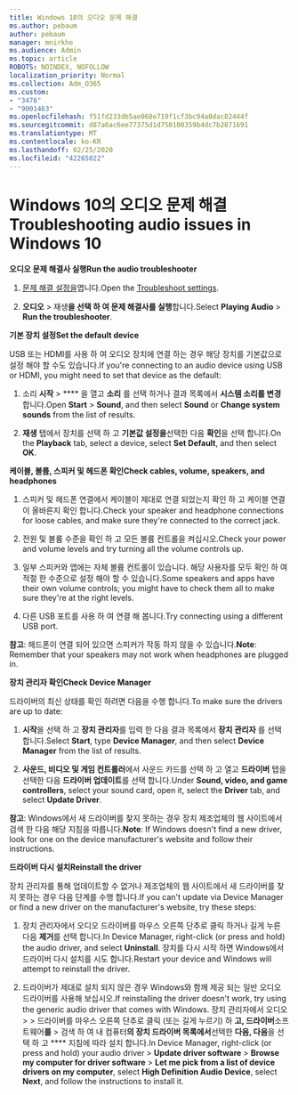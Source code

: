 ```yaml
---
title: Windows 10의 오디오 문제 해결
ms.author: pebaum
author: pebaum
manager: mnirkhe
ms.audience: Admin
ms.topic: article
ROBOTS: NOINDEX, NOFOLLOW
localization_priority: Normal
ms.collection: Adm_O365
ms.custom:
- "3476"
- "9001463"
ms.openlocfilehash: f51fd233db5ae068e719f1cf3bc94a0dac82444f
ms.sourcegitcommit: d87a6ac6ee77375d1d750100359b4dc7b2871691
ms.translationtype: MT
ms.contentlocale: ko-KR
ms.lasthandoff: 02/25/2020
ms.locfileid: "42265022"
---
```

# <a name="troubleshooting-audio-issues-in-windows-10"></a><span data-ttu-id="565b5-102">Windows 10의 오디오 문제 해결</span><span class="sxs-lookup"><span data-stu-id="565b5-102">Troubleshooting audio issues in Windows 10</span></span>

<span data-ttu-id="565b5-103">**오디오 문제 해결사 실행**</span><span class="sxs-lookup"><span data-stu-id="565b5-103">**Run the audio troubleshooter**</span></span>

1.  <span data-ttu-id="565b5-104">[문제 해결 설정을](ms-settings:troubleshoot)엽니다.</span><span class="sxs-lookup"><span data-stu-id="565b5-104">Open the [Troubleshoot settings](ms-settings:troubleshoot).</span></span>

2.  <span data-ttu-id="565b5-105">**오디오** > 재생**을 선택 하 여 문제 해결사를 실행**합니다.</span><span class="sxs-lookup"><span data-stu-id="565b5-105">Select **Playing Audio** > **Run the troubleshooter**.</span></span>

<span data-ttu-id="565b5-106">**기본 장치 설정**</span><span class="sxs-lookup"><span data-stu-id="565b5-106">**Set the default device**</span></span>

<span data-ttu-id="565b5-107">USB 또는 HDMI를 사용 하 여 오디오 장치에 연결 하는 경우 해당 장치를 기본값으로 설정 해야 할 수도 있습니다.</span><span class="sxs-lookup"><span data-stu-id="565b5-107">If you're connecting to an audio device using USB or HDMI, you might need to set that device as the default:</span></span>

1. <span data-ttu-id="565b5-108">소리 **시작** > \*\*\*\* 을 열고 **소리** 를 선택 하거나 결과 목록에서 **시스템 소리를 변경** 합니다.</span><span class="sxs-lookup"><span data-stu-id="565b5-108">Open **Start** > **Sound**, and then select **Sound** or **Change system sounds** from the list of results.</span></span>

2.  <span data-ttu-id="565b5-109">**재생** 탭에서 장치를 선택 하 고 **기본값 설정을**선택한 다음 **확인**을 선택 합니다.</span><span class="sxs-lookup"><span data-stu-id="565b5-109">On the **Playback** tab, select a device, select **Set Default**, and then select **OK**.</span></span>

<span data-ttu-id="565b5-110">**케이블, 볼륨, 스피커 및 헤드폰 확인**</span><span class="sxs-lookup"><span data-stu-id="565b5-110">**Check cables, volume, speakers, and headphones**</span></span>

1. <span data-ttu-id="565b5-111">스피커 및 헤드폰 연결에서 케이블이 제대로 연결 되었는지 확인 하 고 케이블 연결이 올바른지 확인 합니다.</span><span class="sxs-lookup"><span data-stu-id="565b5-111">Check your speaker and headphone connections for loose cables, and make sure they're connected to the correct jack.</span></span>

2. <span data-ttu-id="565b5-112">전원 및 볼륨 수준을 확인 하 고 모든 볼륨 컨트롤을 켜십시오.</span><span class="sxs-lookup"><span data-stu-id="565b5-112">Check your power and volume levels and try turning all the volume controls up.</span></span>

3. <span data-ttu-id="565b5-113">일부 스피커와 앱에는 자체 볼륨 컨트롤이 있습니다. 해당 사용자를 모두 확인 하 여 적절 한 수준으로 설정 해야 할 수 있습니다.</span><span class="sxs-lookup"><span data-stu-id="565b5-113">Some speakers and apps have their own volume controls; you might have to check them all to make sure they're at the right levels.</span></span>

4. <span data-ttu-id="565b5-114">다른 USB 포트를 사용 하 여 연결 해 봅니다.</span><span class="sxs-lookup"><span data-stu-id="565b5-114">Try connecting using a different USB port.</span></span>

<span data-ttu-id="565b5-115">**참고**: 헤드폰이 연결 되어 있으면 스피커가 작동 하지 않을 수 있습니다.</span><span class="sxs-lookup"><span data-stu-id="565b5-115">**Note**: Remember that your speakers may not work when headphones are plugged in.</span></span>

<span data-ttu-id="565b5-116">**장치 관리자 확인**</span><span class="sxs-lookup"><span data-stu-id="565b5-116">**Check Device Manager**</span></span>

<span data-ttu-id="565b5-117">드라이버의 최신 상태를 확인 하려면 다음을 수행 합니다.</span><span class="sxs-lookup"><span data-stu-id="565b5-117">To make sure the drivers are up to date:</span></span>

1. <span data-ttu-id="565b5-118">**시작**을 선택 하 고 **장치 관리자**를 입력 한 다음 결과 목록에서 **장치 관리자** 를 선택 합니다.</span><span class="sxs-lookup"><span data-stu-id="565b5-118">Select **Start**, type **Device Manager**, and then select **Device Manager** from the list of results.</span></span>

2. <span data-ttu-id="565b5-119">**사운드, 비디오 및 게임 컨트롤러**에서 사운드 카드를 선택 하 고 열고 **드라이버** 탭을 선택한 다음 **드라이버 업데이트**를 선택 합니다.</span><span class="sxs-lookup"><span data-stu-id="565b5-119">Under **Sound, video, and game controllers**, select your sound card, open it, select the **Driver** tab, and select **Update Driver**.</span></span>

<span data-ttu-id="565b5-120">**참고**: Windows에서 새 드라이버를 찾지 못하는 경우 장치 제조업체의 웹 사이트에서 검색 한 다음 해당 지침을 따릅니다.</span><span class="sxs-lookup"><span data-stu-id="565b5-120">**Note**: If Windows doesn't find a new driver, look for one on the device manufacturer's website and follow their instructions.</span></span>

<span data-ttu-id="565b5-121">**드라이버 다시 설치**</span><span class="sxs-lookup"><span data-stu-id="565b5-121">**Reinstall the driver**</span></span>

<span data-ttu-id="565b5-122">장치 관리자를 통해 업데이트할 수 없거나 제조업체의 웹 사이트에서 새 드라이버를 찾지 못하는 경우 다음 단계를 수행 합니다.</span><span class="sxs-lookup"><span data-stu-id="565b5-122">If you can't update via Device Manager or find a new driver on the manufacturer's website, try these steps:</span></span>

1. <span data-ttu-id="565b5-123">장치 관리자에서 오디오 드라이버를 마우스 오른쪽 단추로 클릭 하거나 길게 누른 다음 **제거**를 선택 합니다.</span><span class="sxs-lookup"><span data-stu-id="565b5-123">In Device Manager, right-click (or press and hold) the audio driver, and select **Uninstall**.</span></span> <span data-ttu-id="565b5-124">장치를 다시 시작 하면 Windows에서 드라이버 다시 설치를 시도 합니다.</span><span class="sxs-lookup"><span data-stu-id="565b5-124">Restart your device and Windows will attempt to reinstall the driver.</span></span>

2. <span data-ttu-id="565b5-125">드라이버가 제대로 설치 되지 않은 경우 Windows와 함께 제공 되는 일반 오디오 드라이버를 사용해 보십시오.</span><span class="sxs-lookup"><span data-stu-id="565b5-125">If reinstalling the driver doesn't work, try using the generic audio driver that comes with Windows.</span></span> <span data-ttu-id="565b5-126">장치 관리자에서 오디오 > > 드라이버를 마우스 오른쪽 단추로 클릭 (또는 길게 누르기) 하 **고, 드라이버**소프트웨어**를** > 검색 하 여 내 컴퓨터**의 장치 드라이버 목록에서**선택한 **다음, 다음**을 선택 하 고 \*\*\*\* 지침에 따라 설치 합니다.</span><span class="sxs-lookup"><span data-stu-id="565b5-126">In Device Manager, right-click (or press and hold) your audio driver > **Update driver software** > **Browse my computer for driver software** > **Let me pick from a list of device drivers on my computer**, select **High Definition Audio Device**, select **Next**, and follow the instructions to install it.</span></span>
